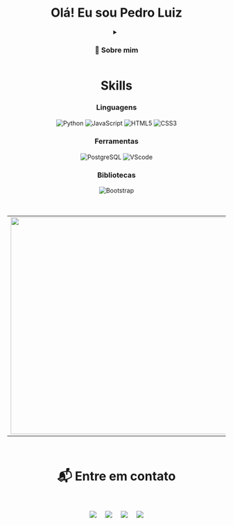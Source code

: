 <div align="center">
<h1> Olá! Eu sou Pedro Luiz</h1>

<details align="center">
  <summary><h3>💬 Sobre mim</h3></summary>
  <br>
  - 🎓 Estudante de Análise e Desenvolvimento de Sistemas (ADS) na Faculdade de Ciências Humanas ESUDA. <br>
  - 🧑🏽‍💻 Desenvolvedor de Software em formação com conhecimento em HTML, CSS, Python, JavaScript e PostgreSQL. <br>
  - 🌐 Busco uma oportunidade no mercado para aplicar o meu aprendizado e conseguir expandir meus conhecimentos. <br>
  - 💻 Gosto de tecnologia, games e aprender novas coisas. <br>
  - 🌎 Recife, Brasil
</details>

<h1 align="center">Skills</h1>
<h3>Linguagens</h3>
<img align="center" alt="Python" src="https://img.shields.io/badge/Python-14354C?style=for-the-badge&logo=python&logoColor=white"/>
<img align="center" alt="JavaScript" src="https://img.shields.io/badge/javascript-%23323330.svg?style=for-the-badge&logo=javascript&logoColor=%23F7DF1E"/>
<img align="center" alt="HTML5" src="https://img.shields.io/badge/html5-%23E34F26.svg?style=for-the-badge&logo=html5&logoColor=white"/>
<img align="center" alt="CSS3" src="https://img.shields.io/badge/CSS-663399.svg?style=for-the-badge&logo=CSS&logoColor=white"/>
<br>

<h3>Ferramentas</h3>
 <img align="center" alt="PostgreSQL" src="https://img.shields.io/badge/PostgreSQL-4169E1?style=for-the-badge&logo=postgresql&logoColor=white" />
 <img align="center" alt="VScode" src="https://img.shields.io/badge/VSCode-007ACC?style=for-the-badge&logo=visualstudiocode&logoColor=white"/>
<br>

<h3>Bibliotecas</h3>
 <img align="center" alt="Bootstrap" src="https://img.shields.io/badge/bootstrap-%238511FA.svg?style=for-the-badge&logo=bootstrap&logoColor=white"/>
<br><br>
<br>

<table>
    <tr>
      <td>
        <a href="#">
          <img align="center" src="https://github-readme-stats.vercel.app/api?username=PedroLuiz02&show_icons=true&theme=radical" width="500"/>
        </a>
      </td>
      <td>
        <a href="https://github.com/anuraghazra/convoychat">
          <img align="center" src="https://github-readme-stats.vercel.app/api/top-langs?username=PedroLuiz02&layout=compact&langs_count=8&theme=radical" width="450"/>
        </a>
      </td>
    </tr>
</table><br>

<h1 align="center">📬 Entre em contato</h1>
<br>
</a><p align="center"><a>
</a><a href="https://www.linkedin.com/in/pedroluiz02/" target="blank"><img align="center" src="https://img.shields.io/badge/linkedin-%230077B5.svg?style=for-the-badge&logo=linkedin&logoColor=white"></a> &nbsp;&nbsp;&nbsp;  <a href="mailto:pedroluiz0034@gmail.com" target="blank"><img align="center" src="https://img.shields.io/badge/Gmail-D14836?style=for-the-badge&logo=gmail&logoColor=white"></a> &nbsp;&nbsp;&nbsp;  <a href="https://www.github.com/PedroLuiz02" target="blank"><img align="center" src="https://img.shields.io/badge/github-%23121011.svg?style=for-the-badge&logo=github&logoColor=white"></a> &nbsp;&nbsp;&nbsp;  <a href="https://www.instagram.com/pedrolwz_/" target="blank"><img align="center" src="https://img.shields.io/badge/Instagram-%23E4405F.svg?style=for-the-badge&logo=Instagram&logoColor=white"></a>
</p>

